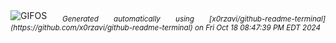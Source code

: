 <div align="justify">
<picture>
    <source media="(prefers-color-scheme: dark)" srcset="https://i.ibb.co/M75hMc3/output-gif.gif">
    <source media="(prefers-color-scheme: light)" srcset="https://i.ibb.co/M75hMc3/output-gif.gif">
    <img alt="GIFOS" src="https://i.ibb.co/M75hMc3/output-gif.gif">
</picture>
<sub><i>Generated automatically using [x0rzavi/github-readme-terminal](https://github.com/x0rzavi/github-readme-terminal) on Fri Oct 18 08:47:39 PM EDT 2024</i></sub>
</div>

<!--  -->